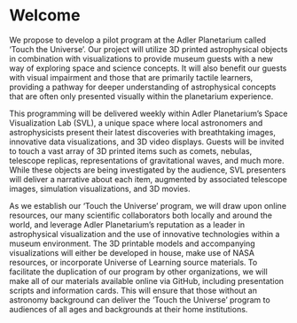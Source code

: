 # Welcome

We propose to develop a pilot program at the Adler Planetarium called ‘Touch the Universe’. Our project will utilize 3D printed astrophysical objects in combination with visualizations to provide museum guests with a new way of exploring space and science concepts. It will also benefit our guests with visual impairment and those that are primarily tactile learners, providing a pathway for deeper understanding of astrophysical concepts that are often only presented visually within the planetarium experience.  

This programming will be delivered weekly within Adler Planetarium’s Space Visualization Lab (SVL), a unique space where local astronomers and astrophysicists present their latest discoveries with breathtaking images, innovative data visualizations, and 3D video displays. Guests will be invited to touch a vast array of 3D printed items such as comets, nebulas, telescope replicas, representations of gravitational waves, and much more. While these objects are being investigated by the audience, SVL presenters will deliver a narrative about each item, augmented by associated telescope images, simulation visualizations, and 3D movies.  

As we establish our ‘Touch the Universe’ program, we will draw upon online resources, our many scientific collaborators both locally and around the world, and leverage Adler Planetarium’s reputation as a leader in astrophysical visualization and the use of innovative technologies within a museum environment. The 3D printable models and accompanying visualizations will either be developed in house, make use of NASA resources, or incorporate Universe of Learning source materials. To facilitate the duplication of our program by other organizations, we will make all of our materials available online via GitHub, including presentation scripts and information cards. This will ensure that those without an astronomy background can deliver the ‘Touch the Universe’ program to audiences of all ages and backgrounds at their home institutions.       

